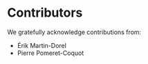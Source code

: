 # Contributors

We gratefully acknowledge contributions from:

* Érik Martin-Dorel
* Pierre Pomeret-Coquot

